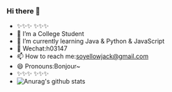 ### Hi there 👋

<!--
**h03147/h03147** is a ✨ _special_ ✨ repository because its `README.md` (this file) appears on your GitHub profile.

Here are some ideas to get you started:

- 🔭 I’m currently working on ...
- 🌱 I’m currently learning ...
- 👯 I’m looking to collaborate on ...
- 🤔 I’m looking for help with ...
- 💬 Ask me about ...
- 📫 How to reach me: ...
- 😄 Pronouns: ...
- ⚡ Fun fact: ...
-->
- ✨✨✨ ✨✨✨
- 👷 I’m a College Student
- 🌱 I’m currently learning Java & Python & JavaScript
- 💬 Wechat:h03147
- 📫 How to reach me:soyellowjack@gmail.com
- 😄 Pronouns:Bonjour~
- ✨✨✨ ✨✨✨
- ![Anurag's github stats](https://github-readme-stats.vercel.app/api?username=anuraghazra&show_icons=true&theme=radical)
